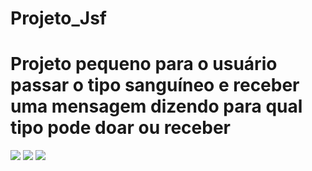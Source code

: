 # Projeto_Jsf
# Projeto pequeno para o usuário passar o tipo sanguíneo e receber uma mensagem dizendo para qual tipo pode doar ou receber 

<img src="![Java1](https://user-images.githubusercontent.com/81642604/190939662-489c6231-2463-4ad7-8266-c5adf605cf61.png)">
<img src="![Java2](https://user-images.githubusercontent.com/81642604/190939663-81e51da0-fa8b-4ea8-844d-62bc2a42347d.png)">
<img src="![Java3](https://user-images.githubusercontent.com/81642604/190939665-d3332439-7b40-475d-9445-278e8a11844e.png)">
